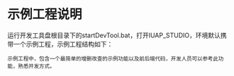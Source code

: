 # 示例工程说明

运行开发工具盘根目录下的startDevTool.bat，打开IUAP_STUDIO，环境默认携带一个示例工程，示例工程结构如下：

 
    示例工程中，包含一个最简单的增删改查的示例功能以及前后端代码，开发人员可以参考此功能，熟悉开发方式。


